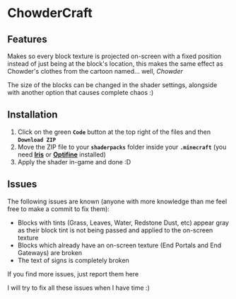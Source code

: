 # ChowderCraft

## Features
Makes so every block texture is projected on-screen with a fixed position instead of just being at the block's location, this makes the same effect as Chowder's clothes from the cartoon named... well, *Chowder*

The size of the blocks can be changed in the shader settings, alongside with another option that causes complete chaos :)

## Installation
1. Click on the green **`Code`** button at the top right of the files and then **`Download ZIP`**
2. Move the ZIP file to your **`shaderpacks`** folder inside your **`.minecraft`** (you need **[Iris](https://www.irisshaders.dev/)** or **[Optifine](https://optifine.net/home)** installed)
3. Apply the shader in-game and done :D

## Issues
The following issues are known (anyone with more knowledge than me feel free to make a commit to fix them):
 - Blocks with tints (Grass, Leaves, Water, Redstone Dust, etc) appear gray as their block tint is not being passed and applied to the on-screen texture
 - Blocks which already have an on-screen texture (End Portals and End Gateways) are broken
 - The text of signs is completely broken

If you find more issues, just report them here

I will try to fix all these issues when I have time :)
